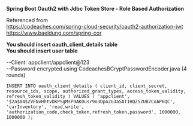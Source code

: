 **Spring Boot Oauth2 with Jdbc Token Store - Role Based Authorization**

Referenced from <br />
https://codeaches.com/spring-cloud-security/oauth2-authorization-jwt  <br />
https://www.baeldung.com/spring-cor

**You should insert oauth_client_details table**\
**You should insert user table**

--Client: appclient/appclient@123 <br />
--Password encrypted using CodeachesBCryptPasswordEncoder.java (4 rounds) <br />

`INSERT INTO
  oauth_client_details (
    client_id,
    client_secret,
    resource_ids,
    scope,
    authorized_grant_types,
    access_token_validity,
    refresh_token_validity
  )
VALUES
  (
    'appclient',
    '$2a$04$ZVENvHhtvDKPSgMsP9AK0usr9o3Dpo2G3aSAT1HQZSZUB7CoAP6QC',
    'carInventory',
    'read,write',
    'authorization_code,check_token,refresh_token,password',
    1000000,
    1000000
  );`
  
  
  
